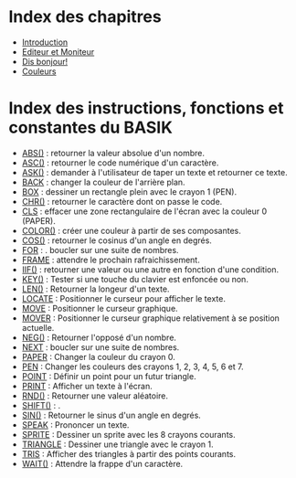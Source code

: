 # Index des chapitres

* [Introduction](main)
* [Editeur et Moniteur](editor-monitor)
* [Dis bonjour!](dis-bonjour)
* [Couleurs](couleurs)

# Index des instructions, fonctions et constantes du BASIK

* [ABS()](fun.abs) : retourner la valeur absolue d'un nombre.
* [ASC()](fun.asc) : retourner le code numérique d'un caractère.
* [ASK()](fun.ask) : demander à l'utilisateur de taper un texte et retourner ce texte.
* [BACK](ins.back) : changer la couleur de l'arrière plan.
* [BOX](ins.box) : dessiner un rectangle plein avec le crayon 1 (PEN).
* [CHR()](.) : retourner le caractère dont on passe le code.
* [CLS](.) : effacer une zone rectangulaire de l'écran avec la couleur 0 (PAPER).
* [COLOR()](fun.color) : créer une couleur à partir de ses composantes.
* [COS()](.) : retourner le cosinus d'un angle en degrés.
* [FOR](.) : . boucler sur une suite de nombres.
* [FRAME](.) : attendre le prochain rafraichissement.
* [IIF()](.) : retourner une valeur ou une autre en fonction d'une condition.
* [KEY()](.) : Tester si une touche du clavier est enfoncée ou non.
* [LEN()](.) : Retourner la longeur d'un texte.
* [LOCATE](.) : Positionner le curseur pour afficher le texte.
* [MOVE](.) : Positionner le curseur graphique.
* [MOVER](.) : Positionner le curseur graphique relativement à se position actuelle.
* [NEG()](.) : Retourner l'opposé d'un nombre.
* [NEXT](.) : boucler sur une suite de nombres.
* [PAPER](.) : Changer la couleur du crayon 0.
* [PEN](ins.pen) : Changer les couleurs des crayons 1, 2, 3, 4, 5, 6 et 7.
* [POINT](.) : Définir un point pour un futur triangle.
* [PRINT](ins.print) : Afficher un texte à l'écran.
* [RND()](.) : Retourner une valeur aléatoire.
* [SHIFT()](.) : .
* [SIN()](.) : Retourner le sinus d'un angle en degrés.
* [SPEAK](ins.speak) : Prononcer un texte.
* [SPRITE](.) : Dessiner un sprite avec les 8 crayons courants.
* [TRIANGLE](.) : Dessiner une triangle avec le crayon 1.
* [TRIS](.) : Afficher des triangles à partir des points courants.
* [WAIT()](.) : Attendre la frappe d'un caractère.
